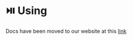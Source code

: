 # ⏯️ Using

Docs have been moved to our website at this [link](https://tomatophp.com/en/open-source/filament-discord)
